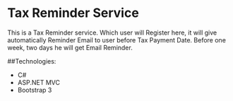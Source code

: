 # Tax Reminder Service
This is a Tax Reminder service. Which user will Register here, it will give automatically Reminder Email to user before Tax Payment Date. 
Before one week, two days he will get Email Reminder. 

##Technologies:
- C#
- ASP.NET MVC
- Bootstrap 3

